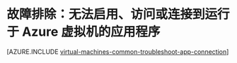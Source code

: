 <properties
	pageTitle="VM 上的程序打不开或侦听端口受阻 |Azure"
	description="如果无法启动或使用运行于 Azure VM 的程序，请使用以下步骤来隔离问题根源。"
	services="virtual-machines-linux"
	documentationCenter=""
	authors="iainfoulds"
	manager="timlt"
	editor=""
	tags="top-support-issue,azure-service-management,azure-resource-manager"
	keywords="无法启动应用程序, 程序打不开, 侦听端口受阻, 无法启动程序, 侦听端口受阻"/>

<tags
	ms.service="virtual-machines-linux"
	ms.date="06/14/2016"
	wacn.date="08/08/2016"/>

# 故障排除：无法启用、访问或连接到运行于 Azure 虚拟机的应用程序

[AZURE.INCLUDE [virtual-machines-common-troubleshoot-app-connection](../../includes/virtual-machines-common-troubleshoot-app-connection.md)]

<!---HONumber=Mooncake_0801_2016-->
